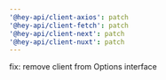 ```yaml
---
'@hey-api/client-axios': patch
'@hey-api/client-fetch': patch
'@hey-api/client-next': patch
'@hey-api/client-nuxt': patch
---
```


fix: remove client from Options interface
